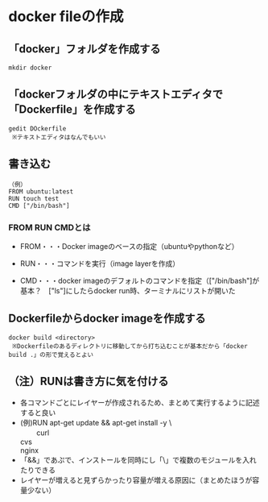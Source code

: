 # docker fileの作成

## 「docker」フォルダを作成する
```ubuntu
mkdir docker
```
## 「dockerフォルダの中にテキストエディタで「Dockerfile」を作成する
```ubuntu
gedit DOckerfile
 ※テキストエディタはなんでもいい
 ```
 
 ## 書き込む
 ```text
 （例）
 FROM ubuntu:latest
 RUN touch test
 CMD ["/bin/bash"]
 ```
### FROM RUN CMDとは

- FROM・・・Docker imageのベースの指定（ubuntuやpythonなど）

- RUN・・・コマンドを実行（image layerを作成）

- CMD・・・docker imageのデフォルトのコマンドを指定（["/bin/bash"]が基本？　["ls"]にしたらdocker run時、ターミナルにリストが開いた

## Dockerfileからdocker imageを作成する
```ubuntu
docker build <directory>
 ※Dockerfileのあるディレクトリに移動してから打ち込むことが基本だから「docker build .」の形で覚えるとよい
```

## （注）RUNは書き方に気を付ける
- 各コマンドごとにレイヤーが作成されるため、まとめて実行するように記述すると良い
- (例)RUN apt-get update && apt-get install -y \  
 　　     curl \
               cvs \
               nginx 
- 「&&」であぷで、インストールを同時にし「\」で複数のモジュールを入れたりできる
- レイヤーが増えると見ずらかったり容量が増える原因に（まとめたほうが容量少ない）
